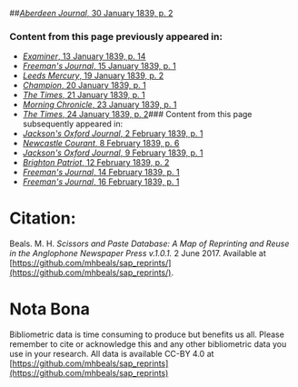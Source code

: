 ##[*Aberdeen Journal*, 30 January 1839, p. 2](https://mhbeals.github.io/sap_html/Aberdeen-Journal/Aberdeen-Journal-30-January-1839-p-2)

### Content from this page previously appeared in:
+ [*Examiner*, 13 January 1839, p. 14](https://mhbeals.github.io/sap_html/Examiner/Examiner-13-January-1839-p-14)
+ [*Freeman's Journal*, 15 January 1839, p. 1](https://mhbeals.github.io/sap_html/Freeman's-Journal/Freeman's-Journal-15-January-1839-p-1)
+ [*Leeds Mercury*, 19 January 1839, p. 2](https://mhbeals.github.io/sap_html/Leeds-Mercury/Leeds-Mercury-19-January-1839-p-2)
+ [*Champion*, 20 January 1839, p. 1](https://mhbeals.github.io/sap_html/Champion/Champion-20-January-1839-p-1)
+ [*The Times*, 21 January 1839, p. 1](https://mhbeals.github.io/sap_html/The-Times/The-Times-21-January-1839-p-1)
+ [*Morning Chronicle*, 23 January 1839, p. 1](https://mhbeals.github.io/sap_html/Morning-Chronicle/Morning-Chronicle-23-January-1839-p-1)
+ [*The Times*, 24 January 1839, p. 2](https://mhbeals.github.io/sap_html/The-Times/The-Times-24-January-1839-p-2)### Content from this page subsequently appeared in:
+ [*Jackson's Oxford Journal*, 2 February 1839, p. 1](https://mhbeals.github.io/sap_html/Jackson's-Oxford-Journal/Jackson's-Oxford-Journal-2-February-1839-p-1)
+ [*Newcastle Courant*, 8 February 1839, p. 6](https://mhbeals.github.io/sap_html/Newcastle-Courant/Newcastle-Courant-8-February-1839-p-6)
+ [*Jackson's Oxford Journal*, 9 February 1839, p. 1](https://mhbeals.github.io/sap_html/Jackson's-Oxford-Journal/Jackson's-Oxford-Journal-9-February-1839-p-1)
+ [*Brighton Patriot*, 12 February 1839, p. 2](https://mhbeals.github.io/sap_html/Brighton-Patriot/Brighton-Patriot-12-February-1839-p-2)
+ [*Freeman's Journal*, 14 February 1839, p. 1](https://mhbeals.github.io/sap_html/Freeman's-Journal/Freeman's-Journal-14-February-1839-p-1)
+ [*Freeman's Journal*, 16 February 1839, p. 1](https://mhbeals.github.io/sap_html/Freeman's-Journal/Freeman's-Journal-16-February-1839-p-1)
                    
# Citation: 

Beals. M. H. *Scissors and Paste Database: A Map of Reprinting and Reuse in the Anglophone Newspaper Press v.1.0.1.* 2 June 2017. Available at [https://github.com/mhbeals/sap_reprints/](https://github.com/mhbeals/sap_reprints/). 
                    
# Nota Bona

Bibliometric data is time consuming to produce but benefits us all. Please remember to cite or acknowledge this and any other bibliometric data you use in your research. All data is available CC-BY 4.0 at [https://github.com/mhbeals/sap_reprints](https://github.com/mhbeals/sap_reprints)